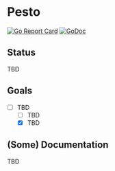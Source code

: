# Pesto  
[![Go Report Card](https://goreportcard.com/badge/github.com/josemrobles/pesto)](https://goreportcard.com/report/github.com/josemrobles/pesto) [![GoDoc](https://godoc.org/github.com/josmrobles/pesto?status.svg)](https://godoc.org/github.com/josemrobles/pesto)
## Status

TBD

## Goals

* [ ] TBD
  * [ ] TBD
  * [x] TBD

## (Some) Documentation

TBD
